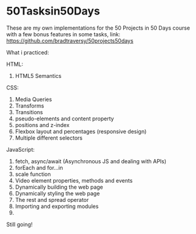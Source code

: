 # 50Tasksin50Days
These are my own implementations for the 50 Projects in 50 Days course with a few bonus features in some tasks, link: https://github.com/bradtraversy/50projects50days

What i practiced:

HTML:
1. HTML5 Semantics

CSS:
1. Media Queries
2. Transforms
3. Transitions
4. pseudo-elements and content property
5. positions and z-index
6. Flexbox layout and percentages (responsive design)
7. Multiple different selectors 

JavaScript: 
1. fetch, async/await (Asynchronous JS and dealing with APIs)
2. forEach and for...in
3. scale function
4. Video element properties, methods and events
5. Dynamically building the web page
6. Dynamically styling the web page
7. The rest and spread operator
8. Importing and exporting modules
9. 

Still going!
